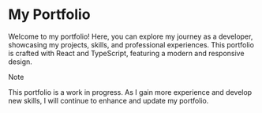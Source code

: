 <h1>My Portfolio</h1>

<p>Welcome to my portfolio! Here, you can explore my journey as a developer, showcasing my projects, skills, and professional experiences. This portfolio is crafted with React and TypeScript, featuring a modern and responsive design.</p>

> [!Note]
> This portfolio is a work in progress. As I gain more experience and develop new skills, I will continue to enhance and update my portfolio.
